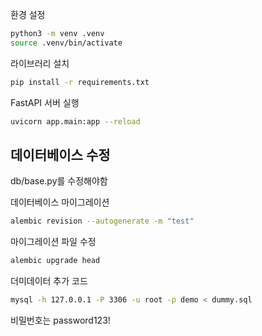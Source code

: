 
환경 설정
```bash
python3 -m venv .venv
source .venv/bin/activate
```

라이브러리 설치
```bash
pip install -r requirements.txt
```


FastAPI 서버 실행
```bash
uvicorn app.main:app --reload
```

## 데이터베이스 수정
db/base.py를 수정해야함

데이터베이스 마이그레이션
```bash
alembic revision --autogenerate -m "test" 
```

마이그레이션 파일 수정
```bash
alembic upgrade head
```

더미데이터 추가 코드
```bash
mysql -h 127.0.0.1 -P 3306 -u root -p demo < dummy.sql
```
비밀번호는 password123!
